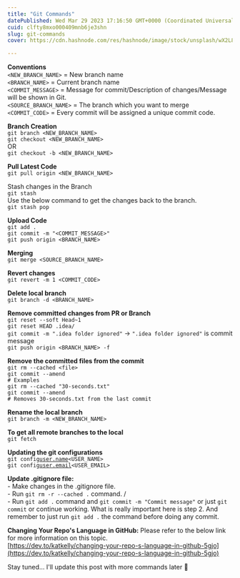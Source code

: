 ```yaml
---
title: "Git Commands"
datePublished: Wed Mar 29 2023 17:16:50 GMT+0000 (Coordinated Universal Time)
cuid: clfty8mxo000409mnb6je3shn
slug: git-commands
cover: https://cdn.hashnode.com/res/hashnode/image/stock/unsplash/wX2L8L-fGeA/upload/b6d3542e52fa1dd9ea45c56f4a1318cf.jpeg

---
```


**Conventions**  
`<NEW_BRANCH_NAME>` = New branch name  
`<BRANCH_NAME>` = Current branch name  
`<COMMIT_MESSAGE>` = Message for commit/Description of changes/Message will be shown in Git.  
`<SOURCE_BRANCH_NAME>` = The branch which you want to merge  
`<COMMIT_CODE>` = Every commit will be assigned a unique commit code.

**Branch Creation**  
`git branch <NEW_BRANCH_NAME>`  
`git checkout <NEW_BRANCH_NAME>`  
OR  
`git checkout -b <NEW_BRANCH_NAME>`

**Pull Latest Code**  
`git pull origin <NEW_BRANCH_NAME>`

Stash changes in the Branch  
`git stash`  
Use the below command to get the changes back to the branch.  
`git stash pop`

**Upload Code**  
`git add .`  
`git commit -m "<COMMIT_MESSAGE>"`  
`git push origin <BRANCH_NAME>`

**Merging**  
`git merge <SOURCE_BRANCH_NAME>`

**Revert changes**  
`git revert -m 1 <COMMIT_CODE>`

**Delete local branch**  
`git branch -d <BRANCH_NAME>`

**Remove committed changes from PR or Branch**  
`git reset --soft Head~1`  
`git reset HEAD .idea/`  
`git commit -m ".idea folder ignored"` -&gt; `".idea folder ignored"` is commit message  
`git push origin <BRANCH_NAME> -f`

**Remove the committed files from the commit**  
`git rm --cached <file>`  
`git commit --amend`  
`# Examples`  
`git rm --cached "30-seconds.txt"`  
`git commit --amend`  
`# Removes 30-seconds.txt from the last commit`

**Rename the local branch**  
`git branch -m <NEW_BRANCH_NAME>`

**To get all remote branches to the local**  
`git fetch`

**Updating the git configurations**  
`git config`[`user.name`](http://user.name)`<USER_NAME>`  
`git config`[`user.email`](http://user.email)`<USER_EMAIL>`

**Update .gitignore file:**  
\- Make changes in the .gitignore file.  
\- Run `git rm -r --cached .` command. /  
\- Run `git add .` command and `git commit -m "Commit message"` or just `git commit` or continue working. What is really important here is step 2. And remember to just run `git add .` the command before doing any commit.

**Changing Your Repo's Language in GitHub:** Please refer to the below link for more information on this topic.  
[https://dev.to/katkelly/changing-your-repo-s-language-in-github-5gjo](https://dev.to/katkelly/changing-your-repo-s-language-in-github-5gjo)

Stay tuned... I'll update this post with more commands later 👋